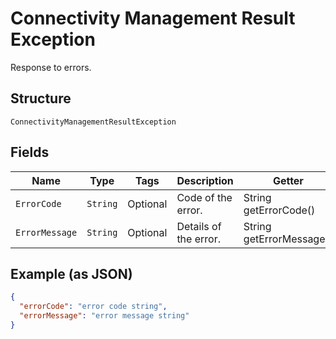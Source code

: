 
# Connectivity Management Result Exception

Response to errors.

## Structure

`ConnectivityManagementResultException`

## Fields

| Name | Type | Tags | Description | Getter | Setter |
|  --- | --- | --- | --- | --- | --- |
| `ErrorCode` | `String` | Optional | Code of the error. | String getErrorCode() | setErrorCode(String errorCode) |
| `ErrorMessage` | `String` | Optional | Details of the error. | String getErrorMessage() | setErrorMessage(String errorMessage) |

## Example (as JSON)

```json
{
  "errorCode": "error code string",
  "errorMessage": "error message string"
}
```

